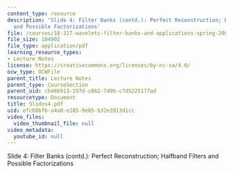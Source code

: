 ```yaml
---
content_type: resource
description: 'Slide 4: Filter Banks (contd.): Perfect Reconstruction; Halfband Filters
  and Possible Factorizations'
file: /courses/18-327-wavelets-filter-banks-and-applications-spring-2003/efcb0bfba4a0e1859eb5b32e3913d1cc_Slides4.pdf
file_size: 104902
file_type: application/pdf
learning_resource_types:
- Lecture Notes
license: https://creativecommons.org/licenses/by-nc-sa/4.0/
ocw_type: OCWFile
parent_title: Lecture Notes
parent_type: CourseSection
parent_uid: cb486913-197d-c062-7d9b-c7d5225177ad
resourcetype: Document
title: Slides4.pdf
uid: efcb0bfb-a4a0-e185-9eb5-b32e3913d1cc
video_files:
  video_thumbnail_file: null
video_metadata:
  youtube_id: null
---
```

Slide 4: Filter Banks (contd.): Perfect Reconstruction; Halfband Filters and Possible Factorizations